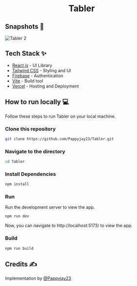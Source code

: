 <div align="center">
	<h1> Tabler </h1>
</div>

## Snapshots 📸

![Tabler 2](https://github.com/user-attachments/assets/8ddfa513-3c4f-4fe2-a687-9c8efb6bb191)



## Tech Stack ✨

- [React.js](https://reactjs.org/) - UI Library
- [Tailwind CSS](https://tailwindcss.com/) - Styling and UI
- [Firebase](https://firebase.google.com/) - Authentication
- [Vite](https://vitejs.dev/) - Build tool
- [Vercel](https://vercel.com/) - Hosting and Deployment

## How to run locally 💻

Follow these steps to run Tabler on your local machine.

### Clone this repository

```bash
git clone https://github.com/Pappyjay23/Tabler.git
```

### Navigate to the directory

```bash
cd Tabler
```

### Install Dependencies

```bash
npm install
```

### Run

Run the development server to view the app.

```bash
npm run dev
```

Now, you can navigate to http://localhost:5173/ to view the app.

### Build

```bash
npm run build
```

## Credits ✍

Implementation by [@Pappyjay23](https://github.com/Pappyjay23)
